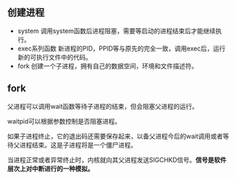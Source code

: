## 创建进程

* system 调用system函数后进程阻塞，需要等启动的进程结束后才能继续执行。
* exec系列函数 新进程的PID，PPID等与原先的完全一致，调用exec后，运行新的可执行文件中的代码。
* fork 创建一个子进程，拥有自己的数据空间，环境和文件描述符。

## fork

父进程可以调用wait函数等待子进程的结束，但会阻塞父进程的运行。

waitpid可以根据参数控制是否阻塞进程。

如果子进程终止，它的退出码还需要保存起来，以备父进程今后的wait调用或者等待父进程结束。这是子进程将是一个僵尸进程。

当进程正常或者异常终止时，内核就向其父进程发送SIGCHKD信号。**信号是软件层次上对中断进行的一种模拟。**

